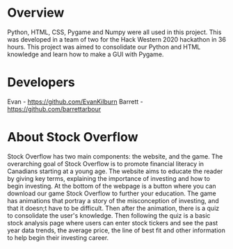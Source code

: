 # Overview
Python, HTML, CSS, Pygame and Numpy were all used in this project.
This was developed in a team of two for the Hack Western 2020 hackathon in 36 hours. This project was aimed to consolidate our Python and HTML knowledge and learn how to make a GUI with Pygame.
# Developers
Evan - https://github.com/EvanKilburn
Barrett - https://github.com/barrettarbour
# About Stock Overflow
Stock Overflow has two main components: the website, and the game. The overarching goal of Stock Overflow is to promote financial literacy in Canadians starting at a young age. The website aims to educate the reader by giving key terms, explaining the importance of investing and how to begin investing. At the bottom of the webpage is a button where you can download our game Stock Overflow to further your education. The game has animations that portray a story of the misconception of investing, and that it doesn;t have to be difficult. Then after the animation, there is a quiz to consolidate the user's knowledge. Then following the quiz is a basic stock analysis page where users can enter stock tickers and see the past year data trends, the average price, the line of best fit and other information to help begin their investing career.
